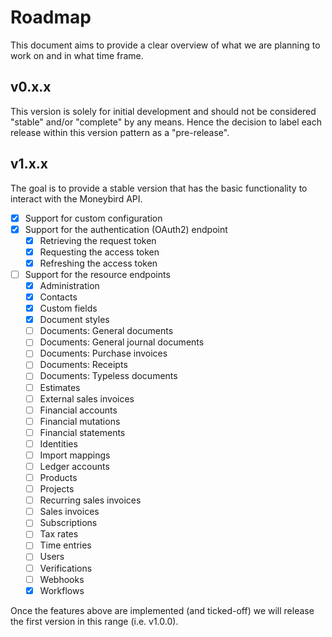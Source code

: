 # Roadmap

This document aims to provide a clear overview of what we are planning to work on and in what time frame.

## v0.x.x

This version is solely for initial development and should not be considered "stable" and/or "complete" by any means.
Hence the decision to label each release within this version pattern as a "pre-release".

## v1.x.x

The goal is to provide a stable version that has the basic functionality to interact with the Moneybird API.

- [x] Support for custom configuration
- [x] Support for the authentication (OAuth2) endpoint
  - [x] Retrieving the request token
  - [x] Requesting the access token
  - [x] Refreshing the access token
- [ ] Support for the resource endpoints
  - [x] Administration
  - [x] Contacts
  - [x] Custom fields
  - [x] Document styles
  - [ ] Documents: General documents
  - [ ] Documents: General journal documents
  - [ ] Documents: Purchase invoices
  - [ ] Documents: Receipts
  - [ ] Documents: Typeless documents
  - [ ] Estimates
  - [ ] External sales invoices
  - [ ] Financial accounts
  - [ ] Financial mutations
  - [ ] Financial statements
  - [ ] Identities
  - [ ] Import mappings
  - [ ] Ledger accounts
  - [ ] Products
  - [ ] Projects
  - [ ] Recurring sales invoices
  - [ ] Sales invoices
  - [ ] Subscriptions
  - [ ] Tax rates
  - [ ] Time entries
  - [ ] Users
  - [ ] Verifications
  - [ ] Webhooks
  - [x] Workflows 

Once the features above are implemented (and ticked-off) we will release the first version in this range (i.e. v1.0.0).
